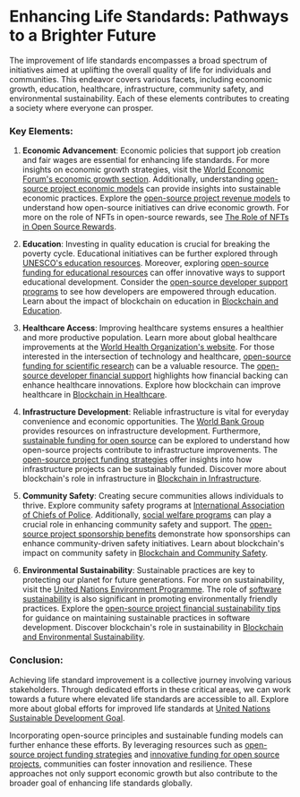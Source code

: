 # Enhancing Life Standards: Pathways to a Brighter Future

The improvement of life standards encompasses a broad spectrum of initiatives aimed at uplifting the overall quality of life for individuals and communities. This endeavor covers various facets, including economic growth, education, healthcare, infrastructure, community safety, and environmental sustainability. Each of these elements contributes to creating a society where everyone can prosper.

### Key Elements:

1. **Economic Advancement**: Economic policies that support job creation and fair wages are essential for enhancing life standards. For more insights on economic growth strategies, visit the [World Economic Forum's economic growth section](https://www.weforum.org/agenda/archive/economic-growth/). Additionally, understanding [open-source project economic models](https://www.license-token.com/wiki/open-source-project-economic-models) can provide insights into sustainable economic practices. Explore the [open-source project revenue models](https://www.license-token.com/wiki/open-source-project-revenue-models) to understand how open-source initiatives can drive economic growth. For more on the role of NFTs in open-source rewards, see [The Role of NFTs in Open Source Rewards](https://www.license-token.com/wiki/the-role-of-nf-ts-in-open-source-rewards).

2. **Education**: Investing in quality education is crucial for breaking the poverty cycle. Educational initiatives can be further explored through [UNESCO's education resources](https://en.unesco.org/themes/education). Moreover, exploring [open-source funding for educational resources](https://www.license-token.com/wiki/open-source-funding-for-educational-resources) can offer innovative ways to support educational development. Consider the [open-source developer support programs](https://www.license-token.com/wiki/open-source-developer-support-programs) to see how developers are empowered through education. Learn about the impact of blockchain on education in [Blockchain and Education](https://www.license-token.com/wiki/blockchain-and-education).

3. **Healthcare Access**: Improving healthcare systems ensures a healthier and more productive population. Learn more about global healthcare improvements at the [World Health Organization's website](https://www.who.int/). For those interested in the intersection of technology and healthcare, [open-source funding for scientific research](https://www.license-token.com/wiki/open-source-funding-for-scientific-research) can be a valuable resource. The [open-source developer financial support](https://www.license-token.com/wiki/open-source-developer-financial-support) highlights how financial backing can enhance healthcare innovations. Explore how blockchain can improve healthcare in [Blockchain in Healthcare](https://www.license-token.com/wiki/blockchain-in-healthcare).

4. **Infrastructure Development**: Reliable infrastructure is vital for everyday convenience and economic opportunities. The [World Bank Group](https://www.worldbank.org/en/topic/infrastructure) provides resources on infrastructure development. Furthermore, [sustainable funding for open source](https://www.license-token.com/wiki/sustainable-funding-open-source) can be explored to understand how open-source projects contribute to infrastructure improvements. The [open-source project funding strategies](https://www.license-token.com/wiki/open-source-project-funding-strategies) offer insights into how infrastructure projects can be sustainably funded. Discover more about blockchain's role in infrastructure in [Blockchain in Infrastructure](https://www.license-token.com/wiki/blockchain-infrastructure).

5. **Community Safety**: Creating secure communities allows individuals to thrive. Explore community safety programs at [International Association of Chiefs of Police](https://www.theiacp.org/). Additionally, [social welfare programs](https://www.license-token.com/wiki/social-welfare-programs) can play a crucial role in enhancing community safety and support. The [open-source project sponsorship benefits](https://www.license-token.com/wiki/open-source-project-sponsorship-benefits) demonstrate how sponsorships can enhance community-driven safety initiatives. Learn about blockchain's impact on community safety in [Blockchain and Community Safety](https://www.license-token.com/wiki/blockchain-and-community-safety).

6. **Environmental Sustainability**: Sustainable practices are key to protecting our planet for future generations. For more on sustainability, visit the [United Nations Environment Programme](https://www.unep.org/). The role of [software sustainability](https://www.license-token.com/wiki/software-sustainability) is also significant in promoting environmentally friendly practices. Explore the [open-source project financial sustainability tips](https://www.license-token.com/wiki/open-source-project-financial-sustainability-tips) for guidance on maintaining sustainable practices in software development. Discover blockchain's role in sustainability in [Blockchain and Environmental Sustainability](https://www.license-token.com/wiki/blockchain-and-environmental-sustainability).

### Conclusion:

Achieving life standard improvement is a collective journey involving various stakeholders. Through dedicated efforts in these critical areas, we can work towards a future where elevated life standards are accessible to all. Explore more about global efforts for improved life standards at [United Nations Sustainable Development Goal](https://sdgs.un.org/goals).

Incorporating open-source principles and sustainable funding models can further enhance these efforts. By leveraging resources such as [open-source project funding strategies](https://www.license-token.com/wiki/open-source-project-funding-strategies) and [innovative funding for open source projects](https://www.license-token.com/wiki/innovative-funding-for-open-source-projects), communities can foster innovation and resilience. These approaches not only support economic growth but also contribute to the broader goal of enhancing life standards globally.